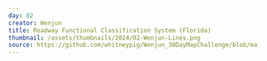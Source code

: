 ```yaml
---
day: 02
creator: Wenjun
title: Roadway Functional Classification System (Florida)
thumbnail: /assets/thumbnails/2024/02-Wenjun-Lines.png
source: https://github.com/whitneypig/Wenjun_30DayMapChallenge/blob/main/30days_Wenjun.Rmd
---
```

